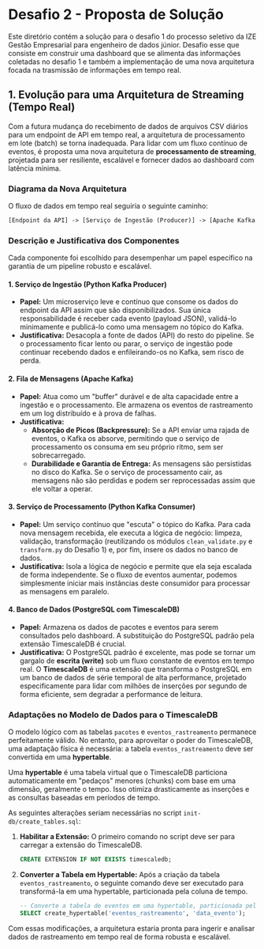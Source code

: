 # Desafio 2 - Proposta de Solução

Este diretório contém a solução para o desafio 1 do processo seletivo da IZE Gestão Empresarial para engenheiro de dados júnior. Desafio esse que consiste em construir uma dashboard que se alimenta das informações coletadas no desafio 1 e também a implementação de uma nova arquitetura focada na trasmissão de informações em tempo real.

## 1. Evolução para uma Arquitetura de Streaming (Tempo Real)

Com a futura mudança do recebimento de dados de arquivos CSV diários para um endpoint de API em tempo real, a arquitetura de processamento em lote (batch) se torna inadequada. Para lidar com um fluxo contínuo de eventos, é proposta uma nova arquitetura de **processamento de streaming**, projetada para ser resiliente, escalável e fornecer dados ao dashboard com latência mínima.

### Diagrama da Nova Arquitetura

O fluxo de dados em tempo real seguiria o seguinte caminho:

```txt
[Endpoint da API] -> [Serviço de Ingestão (Producer)] -> [Apache Kafka (Tópico: `eventos_rastreamento`)] -> [Serviço de Processamento (Consumer)] -> [TimescaleDB] -> [Dashboard (Streamlit)]
```

### Descrição e Justificativa dos Componentes

Cada componente foi escolhido para desempenhar um papel específico na garantia de um pipeline robusto e escalável.

#### 1. Serviço de Ingestão (Python Kafka Producer)
* **Papel:** Um microserviço leve e contínuo que consome os dados do endpoint da API assim que são disponibilizados. Sua única responsabilidade é receber cada evento (payload JSON), validá-lo minimamente e publicá-lo como uma mensagem no tópico do Kafka.
* **Justificativa:** Desacopla a fonte de dados (API) do resto do pipeline. Se o processamento ficar lento ou parar, o serviço de ingestão pode continuar recebendo dados e enfileirando-os no Kafka, sem risco de perda.

#### 2. Fila de Mensagens (Apache Kafka)
* **Papel:** Atua como um "buffer" durável e de alta capacidade entre a ingestão e o processamento. Ele armazena os eventos de rastreamento em um log distribuído e à prova de falhas.
* **Justificativa:**
    * **Absorção de Picos (Backpressure):** Se a API enviar uma rajada de eventos, o Kafka os absorve, permitindo que o serviço de processamento os consuma em seu próprio ritmo, sem ser sobrecarregado.
    * **Durabilidade e Garantia de Entrega:** As mensagens são persistidas no disco do Kafka. Se o serviço de processamento cair, as mensagens não são perdidas e podem ser reprocessadas assim que ele voltar a operar.

#### 3. Serviço de Processamento (Python Kafka Consumer)
* **Papel:** Um serviço contínuo que "escuta" o tópico do Kafka. Para cada nova mensagem recebida, ele executa a lógica de negócio: limpeza, validação, transformação (reutilizando os módulos `clean_validate.py` e `transform.py` do Desafio 1) e, por fim, insere os dados no banco de dados.
* **Justificativa:** Isola a lógica de negócio e permite que ela seja escalada de forma independente. Se o fluxo de eventos aumentar, podemos simplesmente iniciar mais instâncias deste consumidor para processar as mensagens em paralelo.

#### 4. Banco de Dados (PostgreSQL com TimescaleDB)
* **Papel:** Armazena os dados de pacotes e eventos para serem consultados pelo dashboard. A substituição do PostgreSQL padrão pela extensão TimescaleDB é crucial.
* **Justificativa:** O PostgreSQL padrão é excelente, mas pode se tornar um gargalo de **escrita (write)** sob um fluxo constante de eventos em tempo real. O **TimescaleDB** é uma extensão que transforma o PostgreSQL em um banco de dados de série temporal de alta performance, projetado especificamente para lidar com milhões de inserções por segundo de forma eficiente, sem degradar a performance de leitura.

### Adaptações no Modelo de Dados para o TimescaleDB

O modelo lógico com as tabelas `pacotes` e `eventos_rastreamento` permanece perfeitamente válido. No entanto, para aproveitar o poder do TimescaleDB, uma adaptação física é necessária: a tabela `eventos_rastreamento` deve ser convertida em uma **hypertable**.

Uma **hypertable** é uma tabela virtual que o TimescaleDB particiona automaticamente em "pedaços" menores (chunks) com base em uma dimensão, geralmente o tempo. Isso otimiza drasticamente as inserções e as consultas baseadas em períodos de tempo.

As seguintes alterações seriam necessárias no script `init-db/create_tables.sql`:

1.  **Habilitar a Extensão:** O primeiro comando no script deve ser para carregar a extensão do TimescaleDB.
    ```sql
    CREATE EXTENSION IF NOT EXISTS timescaledb;
    ```

2.  **Converter a Tabela em Hypertable:** Após a criação da tabela `eventos_rastreamento`, o seguinte comando deve ser executado para transformá-la em uma hypertable, particionada pela coluna de tempo.
    ```sql
    -- Converte a tabela de eventos em uma hypertable, particionada pela coluna data_evento
    SELECT create_hypertable('eventos_rastreamento', 'data_evento');
    ```
Com essas modificações, a arquitetura estaria pronta para ingerir e analisar dados de rastreamento em tempo real de forma robusta e escalável.

